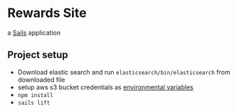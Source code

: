 # Rewards Site

a [Sails](http://sailsjs.org) application

## Project setup

- Download elastic search and run `elasticsearch/bin/elasticsearch` from downloaded file
- setup aws s3 bucket credentials as [environmental variables](http://docs.aws.amazon.com/AWSJavaScriptSDK/guide/node-configuring.html)
- `npm install` 
- `sails lift`
